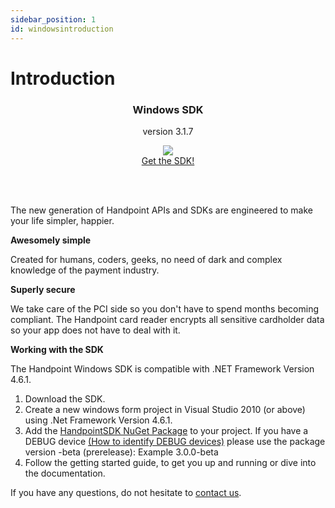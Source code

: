 ```yaml
---
sidebar_position: 1
id: windowsintroduction
---
```



# Introduction

<div class="card-demo" align='middle'  >
  <div class="card card-background" >
    <div class="card__header">
      <h3>Windows SDK</h3>
      <p>version 3.1.7</p>
    </div>
    <div class="card__body">
      <a href="https://www.nuget.org/packages/HandpointSDK/">
  <img src="https://handpoint.imgix.net/ballicons/small/macbook.png"/> 
</a>
    </div>
    <div class="card__footer">
      <a class="button button--primary" href="https://www.nuget.org/packages/HandpointSDK/" >Get the SDK!</a>
    </div>
  </div>
</div>

<br></br>

The new generation of Handpoint APIs and SDKs are engineered to make your life simpler, happier.

**Awesomely simple**

Created for humans, coders, geeks, no need of dark and complex knowledge of the payment industry.

**Superly secure**

We take care of the PCI side so you don't have to spend months becoming compliant.
The Handpoint card reader encrypts all sensitive cardholder data so your app does not have to deal with it.

**Working with the SDK**

The Handpoint Windows SDK is compatible with .NET Framework Version 4.6.1.

1. Download the SDK.
2. Create a new windows form project in Visual Studio 2010 (or above) using .Net Framework Version 4.6.1.
3. Add the [HandpointSDK NuGet Package](https://www.nuget.org/packages/HandpointSDK/) to your project.
If you have a DEBUG device [(How to identify DEBUG devices)](https://handpoint.atlassian.net/wiki/spaces/PD/pages/1578401793/How+to+Identify+Between+Development+and+Production+Terminals) please use the package version -beta (prerelease): Example 3.0.0-beta
4. Follow the getting started guide, to get you up and running or dive into the documentation.

If you have any questions, do not hesitate to [contact us](mailto:support@handpoint.com).